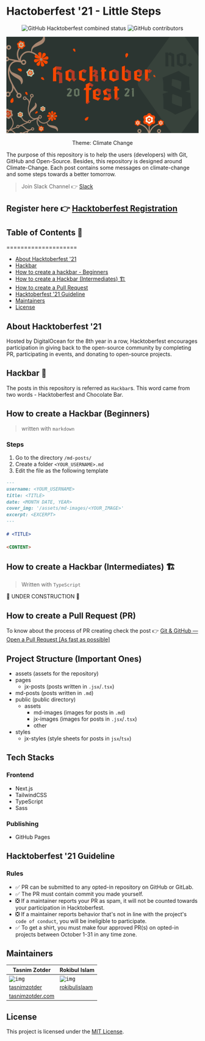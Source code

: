 # Hactoberfest '21 - Little Steps

<p align="center">
    <img alt="GitHub Hacktoberfest combined status" src="https://img.shields.io/github/hacktoberfest/2021/tasnimzotder/hacktoberfest-2021-little-steps?style=flat-square">
    <img alt="GitHub contributors" src="https://img.shields.io/github/contributors/tasnimzotder/hacktoberfest-2021-little-steps?style=flat-square">
</p>

![HF Banner](assets/banner08BLlogo.png)

<p align="center">
  <span>Theme: Climate Change</span>
</p>

The purpose of this repository is to help the users (developers) with Git, GitHub and Open-Source. Besides, this repository is designed around Climate-Change. Each post contains some messages on climate-change and some steps towards a better tomorrow.

> Join Slack Channel 👉 [Slack](https://join.slack.com/t/hacktoberfest-x668034/shared_invite/zt-w6jfr6vr-K8uvU~mdWkHzD6bAy9vk9Q)

## Register here 👉 [Hacktoberfest Registration](https://hacktoberfest.digitalocean.com/register)

## Table of Contents 📑

====================

- [About Hacktoberfest &#39;21](#about-hacktoberfest-21)
- [Hackbar](#hackbar-🍫)
- [How to create a hackbar - Beginners](#how-to-create-a-hackbar-beginners)
- [How to create a Hackbar (Intermediates) 🏗️](#how-to-create-a-hackbar-intermediates-🏗️)
- [How to create a Pull Request](#how-to-create-a-pull-request-pr)
- [Hacktoberfest &#39;21 Guideline](#hacktoberfest-21-guideline)
- [Maintainers](#maintainers)
- [License](#license)

## About Hacktoberfest '21

Hosted by DigitalOcean for the 8th year in a row, Hacktoberfest encourages participation in giving back to the open-source community by completing PR, participating in events, and donating to open-source projects.

## Hackbar 🍫

The posts in this repository is referred as `Hackbar`s. This word came from two words - Hacktoberfest and Chocolate Bar.

## How to create a Hackbar (Beginners)

> written with `markdown`

### Steps

1. Go to the directory `/md-posts/`
2. Create a folder `<YOUR_USERNAME>.md`
3. Edit the file as the following template

```markdown
---
username: <YOUR_USERNAME>
title: <TITLE>
date: <MONTH DATE, YEAR>
cover_img: '/assets/md-images/<YOUR_IMAGE>'
excerpt: <EXCERPT>
---

# <TITLE>

<CONTENT>
```

## How to create a Hackbar (Intermediates) 🏗️

> Written with `TypeScript`

🚧 UNDER CONSTRUCTION 🚧

## How to create a Pull Request (PR)

To know about the process of PR creating check the post 👉 [Git &amp; GitHub — Open a Pull Request [As fast as possible]](https://tasnimzotder.com/blog/git-and-github-pull-request-as-fast-as-possible)

## Project Structure (Important Ones)

- assets (assets for the repository)
- pages
  - jx-posts (posts written in `.jsx`/`.tsx`)
- md-posts (posts written in `.md`)
- public (public directory)
  - assets
    - md-images (images for posts in `.md`)
    - jx-images (images for posts in `.jsx`/`.tsx`)
    - other
- styles
  - jx-styles (style sheets for posts in `jsx`/`tsx`)

## Tech Stacks

### Frontend

- Next.js
- TailwindCSS
- TypeScript
- Sass

### Publishing

- GitHub Pages

## Hacktoberfest '21 Guideline

### Rules

- ✅ PR can be submitted to any opted-in repository on GitHub or GitLab.
- ✅ The PR must contain commit you made yourself.
- ❎ If a maintainer reports your PR as spam, it will not be counted towards your participation in Hacktoberfest.
- ❎ If a maintainer reports behavior that's not in line with the project's `code of conduct`, you will be ineligible to participate.
- ✅ To get a shirt, you must make four approved PR(s) on opted-in projects between October 1-31 in any time zone.

## Maintainers

| Tasnim Zotder                                                                      | Rokibul Islam                                                                       |
| ---------------------------------------------------------------------------------- | ----------------------------------------------------------------------------------- |
| <kbd><img height="64" alt="img" src="https://github.com/tasnimzotder.png" /></kbd> | <kbd><img height="64" alt="img" src="https://github.com/rokibulislaam.png" /></kbd> |
| [tasnimzotder](https://github.com/tasnimzotder)                                    | [rokibulislaam](https://github.com/rokibulislaam)                                   |
| [tasnimzotder.com](https://tasnimzotder.com)                                       |                                                                                     |

## License

This project is licensed under the [MIT License](LICENSE).
